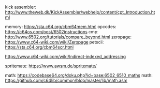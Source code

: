 kick assembler: http://www.theweb.dk/KickAssembler/webhelp/content/cpt_Introduction.html

memory: https://sta.c64.org/cbm64mem.html
opcodes: https://c64os.com/post/6502instructions
cmp: http://www.6502.org/tutorials/compare_beyond.html 
zeropage: https://www.c64-wiki.com/wiki/Zeropage
petscii: https://sta.c64.org/cbm64scr.html

https://www.c64-wiki.com/wiki/Indirect-indexed_addressing

spritemate: https://www.awsm.de/spritemate/

math: https://codebase64.org/doku.php?id=base:6502_6510_maths
math: https://github.com/c64lib/common/blob/master/lib/math.asm